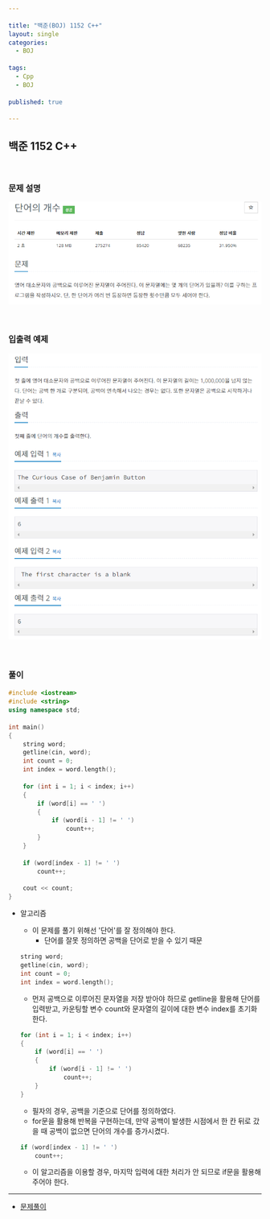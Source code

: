 ```yaml
---

title: "백준(BOJ) 1152 C++"
layout: single
categories:
  - BOJ

tags:
  - Cpp
  - BOJ

published: true

---
```


## 백준 1152 C++

<br>

### 문제 설명

![image-20221209112204970](/assets/images/2022-12-09-BOJ1152/image-20221209112204970.png)

<br>

### 입출력 예제

![image-20221209112220753](/assets/images/2022-12-09-BOJ1152/image-20221209112220753.png)

<br>

### 풀이

```cpp
#include <iostream>
#include <string>
using namespace std;

int main()
{
	string word;
	getline(cin, word);
	int count = 0;
	int index = word.length();

	for (int i = 1; i < index; i++)
	{
		if (word[i] == ' ')
		{
			if (word[i - 1] != ' ')
				count++;
		}
	}

	if (word[index - 1] != ' ')
		count++;

	cout << count;
}
```

- 알고리즘

  - 이 문제를 풀기 위해선 '단어'를 잘 정의해야 한다.
    - 단어를 잘못 정의하면 공백을 단어로 받을 수 있기 때문
  
  ```cpp
  string word;
  getline(cin, word);
  int count = 0;
  int index = word.length();
  ```
  
  - 먼저 공백으로 이루어진 문자열을 저장 받아야 하므로 getline을 활용해 단어를 입력받고, 카운팅할 변수 count와 문자열의 길이에 대한 변수 index를 초기화한다.
  
  ```cpp
  for (int i = 1; i < index; i++)
  {
      if (word[i] == ' ')
      {
          if (word[i - 1] != ' ')
              count++;
      }
  }
  ```
  
  - 필자의 경우, 공백을 기준으로 단어를 정의하였다.
  - for문을 활용해 반복을 구현하는데, 만약 공백이 발생한 시점에서 한 칸 뒤로 갔을 때 공백이 없으면 단어의 개수를 증가시켰다.
  
  ```cpp
  if (word[index - 1] != ' ')
      count++;
  ```
  
  - 이 알고리즘을 이용할 경우, 마지막 입력에 대한 처리가 안 되므로 if문을 활용해주어야 한다.


---

- [문제풀이](https://www.acmicpc.net/user/malove8466)

